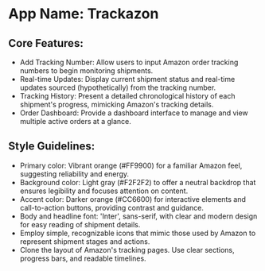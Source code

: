 # **App Name**: Trackazon

## Core Features:

- Add Tracking Number: Allow users to input Amazon order tracking numbers to begin monitoring shipments.
- Real-time Updates: Display current shipment status and real-time updates sourced (hypothetically) from the tracking number.
- Tracking History: Present a detailed chronological history of each shipment's progress, mimicking Amazon's tracking details.
- Order Dashboard: Provide a dashboard interface to manage and view multiple active orders at a glance.

## Style Guidelines:

- Primary color: Vibrant orange (#FF9900) for a familiar Amazon feel, suggesting reliability and energy.
- Background color: Light gray (#F2F2F2) to offer a neutral backdrop that ensures legibility and focuses attention on content.
- Accent color: Darker orange (#CC6600) for interactive elements and call-to-action buttons, providing contrast and guidance.
- Body and headline font: 'Inter', sans-serif, with clear and modern design for easy reading of shipment details.
- Employ simple, recognizable icons that mimic those used by Amazon to represent shipment stages and actions.
- Clone the layout of Amazon's tracking pages. Use clear sections, progress bars, and readable timelines.